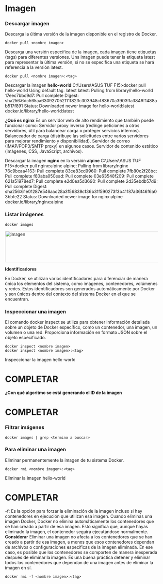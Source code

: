# Imagen
### Descargar imagen
Descarga la última versión de la imagen disponible en el registro de Docker.

```
docker pull <nombre imagen> 
```

Descarga una versión específica de la imagen, cada imagen tiene etiquetas (tags) para diferentes versiones.
Una imagen puede tener la etiqueta latest para representar la última versión, si no se especifica una etiqueta se hará referencia a la versión latest.

```
docker pull <nombre imagen>:<tag>
```

Descargar la imagen **hello-world**
C:\Users\ASUS TUF F15>docker pull hello-world
Using default tag: latest
latest: Pulling from library/hello-world
17eec7bbc9d7: Pull complete
Digest: sha256:6dc565aa630927052111f823c303948cf83670a3903ffa3849f1488ab517f891
Status: Downloaded newer image for hello-world:latest
docker.io/library/hello-world:latest

**¿Qué es nginx**
Es un servidor web de alto rendimiento que también puede funcionar como:
Servidor proxy inverso (redirige peticiones a otros servidores, útil para balancear carga o proteger servicios internos).
Balanceador de carga (distribuye las solicitudes entre varios servidores para mejorar rendimiento y disponibilidad).
Servidor de correo (IMAP/POP3/SMTP proxy) en algunos casos.
Servidor de contenido estático (imágenes, CSS, JavaScript, archivos).


Descargar la imagen  **nginx** en la versión **alpine**
C:\Users\ASUS TUF F15>docker pull nginx:alpine
alpine: Pulling from library/nginx
76c9bcaa4163: Pull complete
83ce83cd9960: Pull complete
7fb80c2f28bc: Pull complete
f80aba050ead: Pull complete
03e63548f209: Pull complete
621a51978ed7: Pull complete
e2d0ea5d3690: Pull complete
2d35ebdb57d9: Pull complete
Digest: sha256:61e01287e546aac28a3f56839c136b31f590273f3b41187a36f46f6a03bbfe22
Status: Downloaded newer image for nginx:alpine
docker.io/library/nginx:alpine

### Listar imágenes

```
docker images
```

<img width="737" height="103" alt="imagen" src="https://github.com/user-attachments/assets/32347538-89e3-4429-b9a4-e371b8816407" />


**Identificadores**

En Docker, se utilizan varios identificadores para diferenciar de manera única los elementos del sistema, como imágenes, contenedores, volúmenes y redes. Estos identificadores son generados automáticamente por Docker y son únicos dentro del contexto del sistema Docker en el que se encuentran. 

### Inspeccionar una imagen
El comando docker inspect se utiliza para obtener información detallada sobre un objeto de Docker específico, como un contenedor, una imagen, un volumen o una red.  Proporciona información en formato JSON sobre el objeto especificado.

```
docker inspect <nombre imagen>
docker inspect <nombre imagen>:<tag>
```

Inspeccionar la imagen hello-world 
# COMPLETAR

**¿Con qué algoritmo se está generando el ID de la imagen**
# COMPLETAR

### Filtrar imágenes

```
docker images | grep <termino a buscar>

```

### Para eliminar una imagen
Eliminar permanentemente la imagen de tu sistema Docker.

```
docker rmi <nombre imagen>:<tag>
```

Eliminar la imagen hello-world 
# COMPLETAR

-f: Es la opción para forzar la eliminación de la imagen incluso si hay contenedores en ejecución que utilizan esa imagen.
Cuando eliminas una imagen Docker, Docker no elimina automáticamente los contenedores que se han creado a partir de esa imagen. Esto significa que, aunque hayas eliminado la imagen, el contenedor seguirá ejecutándose normalmente.  
**Considerar**
Eliminar una imagen no afecta a los contenedores que se han creado a partir de esa imagen, a menos que esos contenedores dependan de archivos o configuraciones específicas de la imagen eliminada. En ese caso, es posible que los contenedores se comporten de manera inesperada después de eliminar la imagen.
Es una buena práctica detener y eliminar todos los contenedores que dependan de una imagen antes de eliminar la imagen en sí.

```
docker rmi -f <nombre imagen>:<tag>
```
